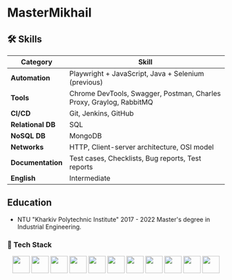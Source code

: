 # MasterMikhail


## 🛠 Skills

| Category          | Skill |
|-------------------|-----------------------|
| **Automation**    | Playwright + JavaScript, Java + Selenium (previous) |
| **Tools**         | Chrome DevTools, Swagger, Postman, Charles Proxy, Graylog, RabbitMQ |
| **CI/CD**         | Git, Jenkins, GitHub |
| **Relational DB** | SQL |
| **NoSQL DB**      | MongoDB |
| **Networks**      | HTTP, Client-server architecture, OSI model |
| **Documentation** | Test cases, Checklists, Bug reports, Test reports |
| **English**       | Intermediate |



## Education
- NTU "Kharkiv Polytechnic Institute" 2017 - 2022 
Master's degree in Industrial Engineering.



### 🔧 Tech Stack

<p align="center">
  <img src="https://cdn.jsdelivr.net/gh/devicons/devicon/icons/javascript/javascript-original.svg" width="40" height="40"/>
  <img src="https://cdn.jsdelivr.net/gh/devicons/devicon/icons/typescript/typescript-original.svg" width="40" height="40"/>
  <img src="https://cdn.jsdelivr.net/gh/devicons/devicon/icons/playwright/playwright-original.svg" width="40" height="40"/>
  <img src="https://cdn.jsdelivr.net/gh/devicons/devicon/icons/java/java-original.svg" width="40" height="40"/>
  <img src="https://cdn.jsdelivr.net/gh/devicons/devicon/icons/selenium/selenium-original.svg" width="40" height="40"/>
  <img src="https://cdn.jsdelivr.net/gh/devicons/devicon/icons/postman/postman-original.svg" width="40" height="40"/>
  <img src="https://cdn.jsdelivr.net/gh/devicons/devicon/icons/git/git-original.svg" width="40" height="40"/>
  <img src="https://cdn.jsdelivr.net/gh/devicons/devicon/icons/jenkins/jenkins-original.svg" width="40" height="40"/>
  <img src="https://cdn.jsdelivr.net/gh/devicons/devicon/icons/github/github-original.svg" width="40" height="40"/>
  <img src="https://cdn.jsdelivr.net/gh/devicons/devicon/icons/mongodb/mongodb-original.svg" width="40" height="40"/>
  <img src="https://cdn.jsdelivr.net/gh/devicons/devicon/icons/mysql/mysql-original.svg" width="40" height="40"/>
</p>
